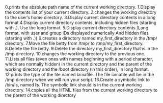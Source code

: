 0.prints the absolute path name of the current working directory.
1.Display the contents list of your current directory.
2.changes the working directory to the user’s home directory.
3.Display current directory contents in a long format
4.Display current directory contents, including hidden files (starting with .). Use the long format.
5.Display current directory contents.(Long format, with user and group IDs displayed numerically And hidden files (starting with .))
6.creates a directory named my_first_directory in the /tmp/ directory.
7.Move the file betty from /tmp/ to /tmp/my_first_directory.
8.Delete the file betty.
9.Delete the directory my_first_directory that is in the /tmp directory.
10.changes the working directory to the previous one.
11.Lists all files (even ones with names beginning with a period character, which are normally hidden) in the current directory and the parent of the working directory and the /boot directory (in this order), in long format.
12.prints the type of the file named iamafile. The file iamafile will be in the /tmp directory when we will run your script.
13.Create a symbolic link to /bin/ls, named __ls__. The symbolic link should is in the current working directory.
14.copies all the HTML files from the current working directory to the parent of the working directory
